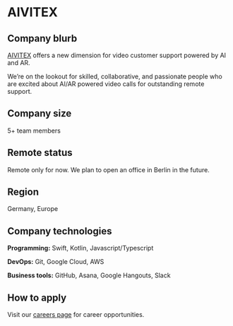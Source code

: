# AIVITEX

## Company blurb

[AIVITEX][1] offers a new dimension for video customer support powered by AI and AR.

We’re on the lookout for skilled, collaborative, and passionate people who are excited about AI/AR powered video calls for outstanding remote support.

## Company size

5+ team members

## Remote status

Remote only for now. We plan to open an office in Berlin in the future.

## Region

Germany, Europe

## Company technologies

**Programming:** Swift, Kotlin, Javascript/Typescript

**DevOps:** Git, Google Cloud, AWS

**Business tools:** GitHub, Asana, Google Hangouts, Slack

## How to apply

Visit our [careers page][2] for career opportunities.

[1]: https://en.aivitex.de/
[2]: https://en.aivitex.de/hiring